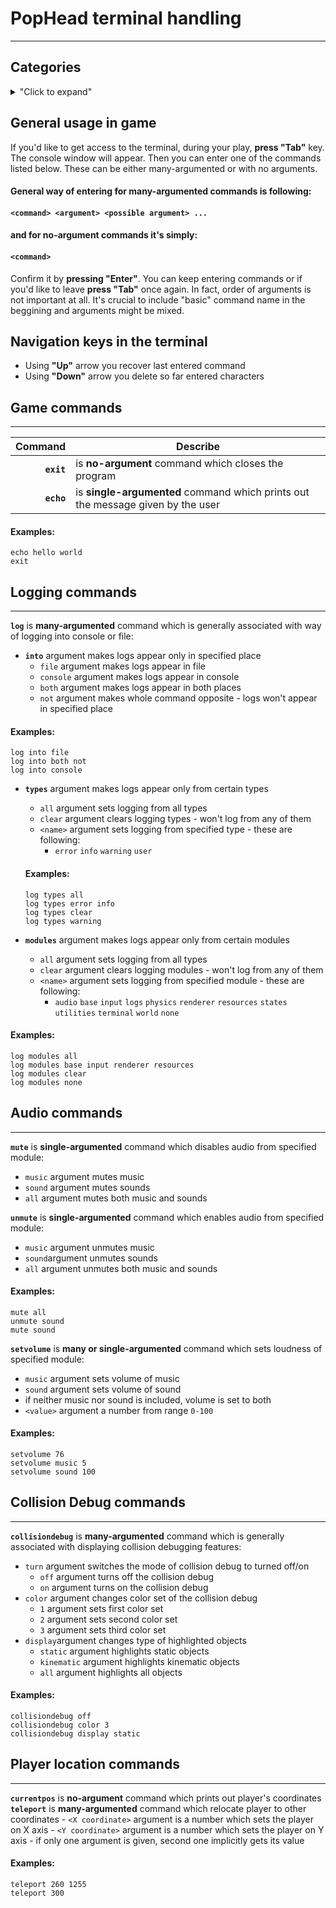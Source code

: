 # PopHead terminal handling
-------------------------

## Categories
<details>
<summary>"Click to expand"</summary>
  
- [General usage in game](#general-usage-in-game)
- [Navigation keys in terminal](#navigation-keys-in-the-terminal)
- Commands
	- [Game commands](#game-commands)
	- [Logging commands](#logging-commands)
	- [Audio commands](#audio-commands)
	- [Collision Debug commands](#collision-debug-commands)
	- [Player location commands](#player-location-commands)

</details>

## General usage in game
If you'd like to get access to the terminal, during your play, **press "Tab"** key. The console window will appear.
Then you can enter one of the commands listed below. These can be either many-argumented or with no arguments. 

#### General way of entering for **many-argumented** commands is following:
#### `<command> <argument> <possible argument> ...`
#### and for **no-argument** commands it's simply:
#### `<command>`


Confirm it by **pressing "Enter"**. You can keep entering commands or if you'd like to leave **press "Tab"** once again.
In fact, order of arguments is not important at all. It's crucial to include "basic" command name in the beggining and arguments might be mixed.

## Navigation keys in the terminal
- Using **"Up"** arrow you recover last entered command
- Using **"Down"** arrow you delete so far entered characters

## Game commands
-------------------------
| **Command** | **Describe** |
| ----------: | ----------- |
| **`exit`**  | is **no-argument** command which closes the program |
| **`echo`** | is **single-argumented** command which prints out the message given by the user |

#### Examples: 
```
echo hello world
exit
```
## Logging commands
-------------------------
**`log`** is **many-argumented** command which is generally associated with way of logging into console or file:
- **`into`** argument makes logs appear only in specified place
	- `file` argument makes logs appear in file
	- `console` argument makes logs appear in console
	- `both` argument makes logs appear in both places
	- `not` argument makes whole command opposite - logs won't appear in specified place
	
#### Examples: 
```
log into file
log into both not
log into console
```
- **`types`** argument makes logs appear only from certain types
	- `all` argument sets logging from all types
	- `clear` argument clears logging types - won't log from any of them
	- `<name>` argument sets logging from specified type - these are following:
		- `error` `info` `warning` `user`
			
	#### Examples: 
	```
	log types all
	log types error info
	log types clear
	log types warning
	```
- **`modules`** argument makes logs appear only from certain modules
	- `all` argument sets logging from all types
	- `clear` argument clears logging modules - won't log from any of them
	- `<name>` argument sets logging from specified module - these are following:
		- `audio` `base` `input` `logs` `physics` `renderer` `resources` `states` `utilities` `terminal` `world` `none`
		
#### Examples:
```
log modules all
log modules base input renderer resources
log modules clear
log modules none
```
## Audio commands
-------------------------
**`mute`** is **single-argumented** command which disables audio from specified module:
- `music` argument mutes music
- `sound` argument mutes sounds
- `all` argument mutes both music and sounds
	
**`unmute`** is **single-argumented** command which enables audio from specified module:
- `music` argument unmutes music
- `sound`argument unmutes sounds
- `all` argument unmutes both music and sounds

#### Examples: 
```
mute all
unmute sound
mute sound
```
**`setvolume`** is **many or single-argumented** command which sets loudness of specified module:
- `music` argument sets volume of music
- `sound` argument sets volume of sound
- if neither music nor sound is included, volume is set to both
- `<value>` argument a number from range `0-100`

#### Examples: 
```
setvolume 76
setvolume music 5
setvolume sound 100
```

## Collision Debug commands
-------------------------
**`collisiondebug`** is **many-argumented** command which is generally associated with displaying collision debugging features:
- `turn` argument switches the mode of collision debug to turned off/on
	- `off` argument turns off the collision debug
	- `on` argument turns on the collision debug
- `color` argument changes color set of the collision debug
	- `1` argument sets first color set
	- `2` argument sets second color set
	- `3` argument sets third color set
- `display`argument changes type of highlighted objects
	- `static` argument highlights static objects
	- `kinematic` argument highlights kinematic objects
	- `all` argument highlights all objects
	
#### Examples: 
```
collisiondebug off
collisiondebug color 3
collisiondebug display static
```
## Player location commands
-------------------------
**`currentpos`** is **no-argument** command which prints out player's coordinates
**`teleport`** is **many-argumented** command which relocate player to other coordinates
	- `<X coordinate>` argument is a number which sets the player on X axis
	- `<Y coordinate>` argument is a number which sets the player on Y axis
	- if only one argument is given, second one implicitly gets its value
	
#### Examples: 
```
teleport 260 1255
teleport 300
```
